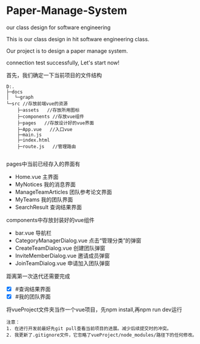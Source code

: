 # Paper-Manage-System
our class design for software engineering

This is our class design in hit software engineering class.

Our project is to design a paper manage system.

connection test successfully, Let's start now!

首先，我们确定一下当前项目的文件结构 
```
D:.
├─docs
│  └─graph
└─src //存放前端vue的资源
    ├─assets   //存放所用图标
    ├─components //存放vue组件
    ├─pages   //存放设计好的vue界面
    ├─App.vue   //入口vue
    ├─main.js  
    ├─index.html
    ├─route.js   //管理路由
    
```
pages中当前已经存入的界面有
- Home.vue 主界面
- MyNotices 我的消息界面
- ManageTeamArticles 团队参考论文界面 
- MyTeams 我的团队界面
- SearchResult 查询结果界面

components中存放封装好的vue组件
- bar.vue 导航栏
- CategoryManagerDialog.vue 点击“管理分类”的弹窗
- CreateTeamDialog.vue 创建团队弹窗
- InviteMemberDialog.vue 邀请成员弹窗
- JoinTeamDialog.vue 申请加入团队弹窗

距离第一次迭代还需要完成
- [x] #查询结果界面
- [x] #我的团队界面

将vueProject文件夹当作一个vue项目，先npm install,再npm run dev运行
```
注意：
1. 在进行开发前最好先git pull查看当前项目的进展。减少后续提交时的冲突。
2. 我更新了.gitignore文件，它忽略了vueProject/node_modules/路径下的任何修改。
```
